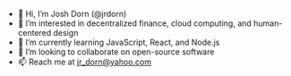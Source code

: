 - 👋 Hi, I’m Josh Dorn (@jrdorn)
- 👀 I’m interested in decentralized finance, cloud computing, and human-centered design
- 🌱 I’m currently learning JavaScript, React, and Node.js
- 💞️ I’m looking to collaborate on open-source software
- 📫 Reach me at jr_dorn@yahoo.com


